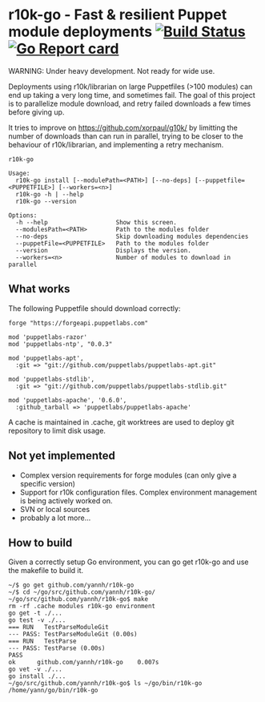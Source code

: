# r10k-go - Fast &amp; resilient Puppet module deployments  [![Build Status](https://travis-ci.org/yannh/r10k-go.svg?branch=master)](https://travis-ci.org/yannh/r10k-go) [![Go Report card](https://goreportcard.com/badge/github.com/yannh/r10k-go)](https://goreportcard.com/report/github.com/yannh/r10k-go)

WARNING: Under heavy development. Not ready for wide use.

Deployments using r10k/librarian on large Puppetfiles (>100 modules) can end up taking a very long time, and sometimes fail. The goal of this project is to parallelize module download, and retry failed downloads a few times before giving up.

It tries to improve on https://github.com/xorpaul/g10k/ by limitting the number of downloads than can run in parallel, trying to be closer to the behaviour of r10k/librarian, and implementing a retry mechanism.

```
r10k-go

Usage:
  r10k-go install [--modulePath=<PATH>] [--no-deps] [--puppetfile=<PUPPETFILE>] [--workers=<n>]
  r10k-go -h | --help
  r10k-go --version

Options:
  -h --help                   Show this screen.
  --modulesPath=<PATH>        Path to the modules folder
  --no-deps                   Skip downloading modules dependencies
  --puppetFile=<PUPPETFILE>   Path to the modules folder
  --version                   Displays the version.
  --workers=<n>               Number of modules to download in parallel
```

## What works

The following Puppetfile should download correctly:

```
forge "https://forgeapi.puppetlabs.com"

mod 'puppetlabs-razor'
mod 'puppetlabs-ntp', "0.0.3"

mod 'puppetlabs-apt',
  :git => "git://github.com/puppetlabs/puppetlabs-apt.git"

mod 'puppetlabs-stdlib',
  :git => "git://github.com/puppetlabs/puppetlabs-stdlib.git"

mod 'puppetlabs-apache', '0.6.0',
  :github_tarball => 'puppetlabs/puppetlabs-apache'
```

A cache is maintained in .cache, git worktrees are used to deploy git repository to limit disk usage.

## Not yet implemented

* Complex version requirements for forge modules (can only give a specific version)
* Support for r10k configuration files. Complex environment management is being actively worked on.
* SVN or local sources
* probably a lot more...

## How to build

Given a correctly setup Go environment, you can go get r10k-go and use the makefile to build it.

```
~/$ go get github.com/yannh/r10k-go
~/$ cd ~/go/src/github.com/yannh/r10k-go/
~/go/src/github.com/yannh/r10k-go$ make
rm -rf .cache modules r10k-go environment
go get -t ./...
go test -v ./...
=== RUN   TestParseModuleGit
--- PASS: TestParseModuleGit (0.00s)
=== RUN   TestParse
--- PASS: TestParse (0.00s)
PASS
ok  	github.com/yannh/r10k-go	0.007s
go vet -v ./...
go install ./...
~/go/src/github.com/yannh/r10k-go$ ls ~/go/bin/r10k-go
/home/yann/go/bin/r10k-go
```
